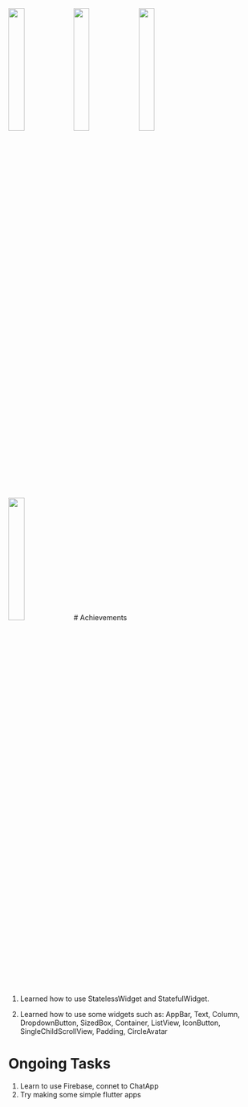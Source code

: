 <img src="https://github.com/LoveHim/ChatApp/assets/77631759/9b0168e5-5ccf-444a-b788-9aa1cd2452bb" width="25%">
<img src="https://github.com/LoveHim/ChatApp/assets/77631759/c2f98244-d64f-4522-aa18-0f5c54eb7de4" width="25%">
<img src="https://github.com/LoveHim/ChatApp/assets/77631759/249ac9b6-be95-492e-b50e-cc96cb63948a" width="25%">
<img src="https://github.com/LoveHim/ChatApp/assets/77631759/4d380376-ffed-4677-ae03-c51f35cdf265" width="25%">
# Achievements

1. Learned how to use StatelessWidget and StatefulWidget.

2. Learned how to use some widgets such as: AppBar, Text, Column, DropdownButton, SizedBox, Container, ListView, IconButton, SingleChildScrollView, Padding, CircleAvatar
   
# Ongoing Tasks
1. Learn to use Firebase, connet to ChatApp
2. Try making some simple flutter apps
